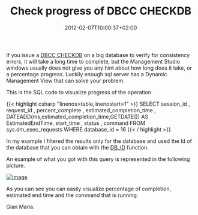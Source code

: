 ﻿---
title: "Check progress of DBCC CHECKDB"
description: ""
date: 2012-02-07T10:00:37+02:00
draft: false
tags: [Sql Server]
categories: [Sql Server]
---
If you issue a [DBCC CHECKDB](http://msdn.microsoft.com/en-us/library/ms176064.aspx) on a big database to verify for consistency errors, it will take a long time to complete, but the Management Studio windows usually does not give you any hint about how long does it take, or a percentage progress. Luckily enough sql server has a Dynamic Management View that can solve your problem.

This is the SQL code to visualize progress of the operation

{{< highlight csharp "linenos=table,linenostart=1" >}}
SELECT  session_id ,
request_id ,
percent_complete ,
estimated_completion_time ,
DATEADD(ms,estimated_completion_time,GETDATE()) AS EstimatedEndTime,
start_time ,
status ,
command
FROM sys.dm_exec_requests
WHERE database_id = 16
{{< / highlight >}}

In my example I filtered the results only for the database and used the Id of the database that you can obtain with the [DB\_ID](http://msdn.microsoft.com/en-us/library/ms186274.aspx) function.

An example of what you got with this query is represented in the following picture.

[![image](http://www.codewrecks.com/blog/wp-content/uploads/2012/02/image_thumb6.png "image")](http://www.codewrecks.com/blog/wp-content/uploads/2012/02/image6.png)

As you can see you can easily visualize percentage of completion, estimated end time and the command that is running.

Gian Maria.
